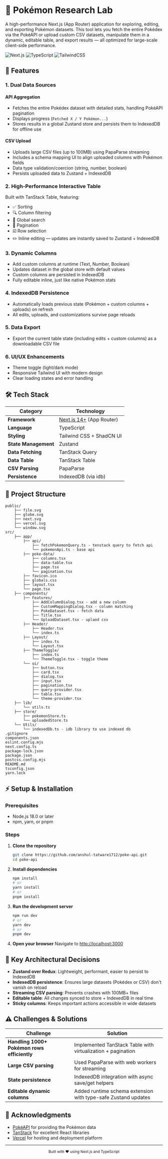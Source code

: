 # 🧪 Pokémon Research Lab

A high-performance Next.js (App Router) application for exploring, editing, and exporting Pokémon datasets. This tool lets you fetch the entire Pokédex via the PokéAPI or upload custom CSV datasets, manipulate them in a dynamic, editable table, and export results — all optimized for large-scale client-side performance.

![Next.js](https://img.shields.io/badge/Next.js-14+-black?style=flat-square&logo=next.js)
![TypeScript](https://img.shields.io/badge/TypeScript-5.0+-blue?style=flat-square&logo=typescript)
![TailwindCSS](https://img.shields.io/badge/Tailwind-CSS-38B2AC?style=flat-square&logo=tailwind-css)

## 🚀 Features

### 1. Dual Data Sources

#### API Aggregation
- Fetches the entire Pokédex dataset with detailed stats, handling PokéAPI pagination
- Displays progress (`Fetched X / Y Pokémon...`)
- Stores results in a global Zustand store and persists them to IndexedDB for offline use

#### CSV Upload
- Uploads large CSV files (up to 100MB) using PapaParse streaming
- Includes a schema mapping UI to align uploaded columns with Pokémon fields
- Data type validation/coercion (string, number, boolean)
- Persists uploaded data to Zustand + IndexedDB

### 2. High-Performance Interactive Table

Built with TanStack Table, featuring:
- ✅ Sorting
- 🔍 Column filtering
- 🔎 Global search
- 📄 Pagination
- ☑️ Row selection
- ✏️ Inline editing — updates are instantly saved to Zustand + IndexedDB

### 3. Dynamic Columns
- Add custom columns at runtime (Text, Number, Boolean)
- Updates dataset in the global store with default values
- Custom columns are persisted in IndexedDB
- Fully editable inline, just like native Pokémon stats

### 4. IndexedDB Persistence
- Automatically loads previous state (Pokémon + custom columns + uploads) on refresh
- All edits, uploads, and customizations survive page reloads

### 5. Data Export
- Export the current table state (including edits + custom columns) as a downloadable CSV file

### 6. UI/UX Enhancements
- Theme toggle (light/dark mode)
- Responsive Tailwind UI with modern design
- Clear loading states and error handling

## 🛠️ Tech Stack

| Category | Technology |
|----------|------------|
| **Framework** | [Next.js 14+](https://nextjs.org) (App Router) |
| **Language** | TypeScript |
| **Styling** | Tailwind CSS + ShadCN UI |
| **State Management** | Zustand |
| **Data Fetching** | TanStack Query |
| **Data Table** | TanStack Table |
| **CSV Parsing** | PapaParse |
| **Persistence** | IndexedDB (via idb) |

## 📂 Project Structure

```
public/
    ├── file.svg
    ├── globe.svg
    ├── next.svg
    ├── vercel.svg
    └── window.svg
src/
    ├── app/
        ├── api/
            ├── fetchPokemonQuery.ts - tenstack query to fetch api 
            └── pokemonApi.ts - base api 
        ├── poke-data/
            ├── columns.tsx 
            ├── data-table.tsx
            ├── page.tsx
            └── pagination.tsx
        ├── favicon.ico
        ├── globals.css
        ├── layout.tsx
        └── page.tsx
    ├── components/
        ├── Features/
            ├── AddColumnDialog.tsx - add a new column
            ├── CustomMappingDialog.tsx - column matching 
            ├── PokeDataset.tsx - fetch data 
            ├── Title.tsx
            └── UploadDataset.tsx - uplaod csv
        ├── Header/
            ├── Header.tsx
            └── index.ts
        ├── Layout/
            ├── index.ts
            └── Layout.tsx
        ├── ThemeToggle/
            ├── index.ts
            └── ThemeToggle.tsx - toggle theme
        └── ui/
            ├── button.tsx
            ├── card.tsx
            ├── dialog.tsx
            ├── input.tsx
            ├── pagination.tsx
            ├── query-provider.tsx
            ├── table.tsx
            └── theme-provider.tsx
    ├── lib/
        └── utils.ts
    ├── store/
        ├── pokemonStore.ts 
        └── uploadedStore.ts
    └── Utils/
        └── indexedDb.ts - idb library to use indexed db
.gitignore
components.json
eslint.config.mjs
next.config.ts
package-lock.json
package.json
postcss.config.mjs
README.md
tsconfig.json
yarn.lock
```

## ⚡ Setup & Installation

### Prerequisites
- Node.js 18.0 or later
- npm, yarn, or pnpm

### Steps

1. **Clone the repository**
   ```bash
   git clone https://github.com/anshul-tatware1712/poke-api.git
   cd poke-api
   ```

2. **Install dependencies**
   ```bash
   npm install
   # or
   yarn install
   # or
   pnpm install
   ```

3. **Run the development server**
   ```bash
   npm run dev
   # or
   yarn dev
   # or
   pnpm dev
   ```

4. **Open your browser**
   Navigate to [http://localhost:3000](http://localhost:3000)

## 🔑 Key Architectural Decisions

- **Zustand over Redux**: Lightweight, performant, easier to persist to IndexedDB
- **IndexedDB persistence**: Ensures large datasets (Pokédex or CSV) don't vanish on reload
- **Streaming CSV parsing**: Prevents crashes with 100MB+ files
- **Editable table**: All changes synced to store + IndexedDB in real time
- **Sticky columns**: Keeps important actions accessible in wide datasets

## ⚠️ Challenges & Solutions

| Challenge | Solution |
|-----------|----------|
| **Handling 1000+ Pokémon rows efficiently** | Implemented TanStack Table with virtualization + pagination |
| **Large CSV parsing** | Used PapaParse with web workers for streaming |
| **State persistence** | IndexedDB integration with async save/get helpers |
| **Editable dynamic columns** | Added runtime schema extension with type-safe Zustand updates |

## 🙏 Acknowledgments

- [PokéAPI](https://pokeapi.co/) for providing the Pokémon data
- [TanStack](https://tanstack.com/) for excellent React libraries
- [Vercel](https://vercel.com/) for hosting and deployment platform


---

<div align="center">
  <sub>Built with ❤️ using Next.js and TypeScript</sub>
</div>
